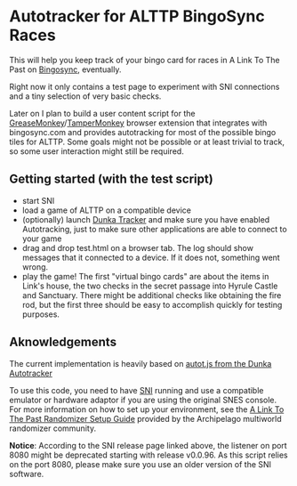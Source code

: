 Autotracker for ALTTP BingoSync Races
=====================================

This will help you keep track of your bingo card for races in A Link To The Past on [Bingosync](https://bingosync.com/), eventually.

Right now it only contains a test page to experiment with SNI connections and a tiny selection of very basic checks.

Later on I plan to build a user content script for the [GreaseMonkey](https://github.com/greasemonkey/greasemonkey)/[TamperMonkey](https://www.tampermonkey.net/) browser extension that integrates with bingosync.com and provides autotracking for most of the possible bingo tiles for ALTTP.
Some goals might not be possible or at least trivial to track, so some user interaction might still be required.


Getting started (with the test script)
--------------------------------------

- start SNI
- load a game of ALTTP on a compatible device
- (optionally) launch [Dunka Tracker](https://alttprtracker.dunka.net/index.html) and make sure you have enabled Autotracking, just to make sure other applications are able to connect to your game
- drag and drop test.html on a browser tab. The log should show messages that it connected to a device. If it does not, something went wrong.
- play the game! The first "virtual bingo cards" are about the items in Link's house, the two checks in the secret passage into Hyrule Castle and Sanctuary. There might be additional checks like obtaining the fire rod, but the first three should be easy to accomplish quickly for testing purposes.


Aknowledgements
---------------

The current implementation is heavily based on [autot.js from the Dunka Autotracker](https://github.com/bigdunka/alttptracker/blob/master/js/autot.js)

To use this code, you need to have [SNI](https://github.com/alttpo/sni/releases) running and use a compatible emulator or hardware adaptor if you are using the original SNES console. For more information on how to set up your environment, see the [A Link To The Past Randomizer Setup Guide](https://archipelago.gg/tutorial/A%20Link%20to%20the%20Past/multiworld/en) provided by the Archipelago multiworld randomizer community.

**Notice**: According to the SNI release page linked above, the listener on port 8080 might be deprecated starting with release v0.0.96. As this script relies on the port 8080, please make sure you use an older version of the SNI software.
